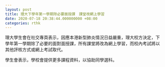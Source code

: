 ```yaml
---
layout: post
title: 理大下學年第一學期除必要面授課　課堂改網上學習
date: 2020-07-18 20:38:44.000000000 +08:00
categories: rthk
---
```


理大學生會在社交專頁表示，因應本港新型肺炎情況日益嚴重，理大校方決定，下學年第一學期除了必要的面對面授課，所有課堂將改為網上學習，而校內考試將以其他評核方式或網上考試取代。

學生會表示，學校會提供更多課程資料，以協助同學選科。
